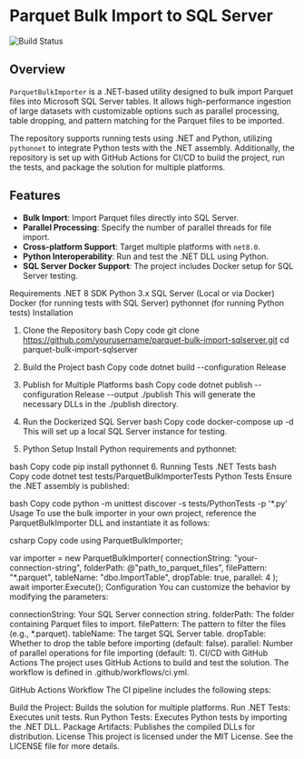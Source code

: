 # Parquet Bulk Import to SQL Server

![Build Status](https://github.com/yourusername/parquet-bulk-import-sqlserver/actions/workflows/ci.yml/badge.svg)

## Overview

`ParquetBulkImporter` is a .NET-based utility designed to bulk import Parquet files into Microsoft SQL Server tables. It allows high-performance ingestion of large datasets with customizable options such as parallel processing, table dropping, and pattern matching for the Parquet files to be imported.

The repository supports running tests using .NET and Python, utilizing `pythonnet` to integrate Python tests with the .NET assembly. Additionally, the repository is set up with GitHub Actions for CI/CD to build the project, run the tests, and package the solution for multiple platforms.

## Features

- **Bulk Import**: Import Parquet files directly into SQL Server.
- **Parallel Processing**: Specify the number of parallel threads for file import.
- **Cross-platform Support**: Target multiple platforms with `net8.0`.
- **Python Interoperability**: Run and test the .NET DLL using Python.
- **SQL Server Docker Support**: The project includes Docker setup for SQL Server testing.

Requirements
.NET 8 SDK
Python 3.x
SQL Server (Local or via Docker)
Docker (for running tests with SQL Server)
pythonnet (for running Python tests)
Installation
1. Clone the Repository
bash
Copy code
git clone https://github.com/yourusername/parquet-bulk-import-sqlserver.git
cd parquet-bulk-import-sqlserver
2. Build the Project
bash
Copy code
dotnet build --configuration Release
3. Publish for Multiple Platforms
bash
Copy code
dotnet publish --configuration Release --output ./publish
This will generate the necessary DLLs in the ./publish directory.

4. Run the Dockerized SQL Server
bash
Copy code
docker-compose up -d
This will set up a local SQL Server instance for testing.

5. Python Setup
Install Python requirements and pythonnet:

bash
Copy code
pip install pythonnet
6. Running Tests
.NET Tests
bash
Copy code
dotnet test tests/ParquetBulkImporterTests
Python Tests
Ensure the .NET assembly is published:

bash
Copy code
python -m unittest discover -s tests/PythonTests -p '*.py'
Usage
To use the bulk importer in your own project, reference the ParquetBulkImporter DLL and instantiate it as follows:

csharp
Copy code
using ParquetBulkImporter;

var importer = new ParquetBulkImporter(
    connectionString: "your-connection-string", 
    folderPath: @"path_to_parquet_files",
    filePattern: "*.parquet", 
    tableName: "dbo.ImportTable",
    dropTable: true, 
    parallel: 4
);
await importer.Execute();
Configuration
You can customize the behavior by modifying the parameters:

connectionString: Your SQL Server connection string.
folderPath: The folder containing Parquet files to import.
filePattern: The pattern to filter the files (e.g., *.parquet).
tableName: The target SQL Server table.
dropTable: Whether to drop the table before importing (default: false).
parallel: Number of parallel operations for file importing (default: 1).
CI/CD with GitHub Actions
The project uses GitHub Actions to build and test the solution. The workflow is defined in .github/workflows/ci.yml.

GitHub Actions Workflow
The CI pipeline includes the following steps:

Build the Project: Builds the solution for multiple platforms.
Run .NET Tests: Executes unit tests.
Run Python Tests: Executes Python tests by importing the .NET DLL.
Package Artifacts: Publishes the compiled DLLs for distribution.
License
This project is licensed under the MIT License. See the LICENSE file for more details.
